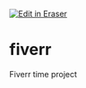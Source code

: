 <p><a target="_blank" href="https://app.eraser.io/workspace/eFSfF2dJU2enk4oKDt4S" id="edit-in-eraser-github-link"><img alt="Edit in Eraser" src="https://firebasestorage.googleapis.com/v0/b/second-petal-295822.appspot.com/o/images%2Fgithub%2FOpen%20in%20Eraser.svg?alt=media&amp;token=968381c8-a7e7-472a-8ed6-4a6626da5501"></a></p>

# fiverr
Fiverr time project 


<!--- Eraser file: https://app.eraser.io/workspace/eFSfF2dJU2enk4oKDt4S --->
